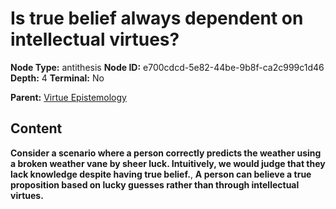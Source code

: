 # Is true belief always dependent on intellectual virtues?

**Node Type:** antithesis
**Node ID:** e700cdcd-5e82-44be-9b8f-ca2c999c1d46
**Depth:** 4
**Terminal:** No

**Parent:** [Virtue Epistemology](virtue-epistemology-synthesis-eab7dfb4-c128-4fbc-84f2-061ea66e30ee.md)

## Content

**Consider a scenario where a person correctly predicts the weather using a broken weather vane by sheer luck. Intuitively, we would judge that they lack knowledge despite having true belief.**, **A person can believe a true proposition based on lucky guesses rather than through intellectual virtues.**
